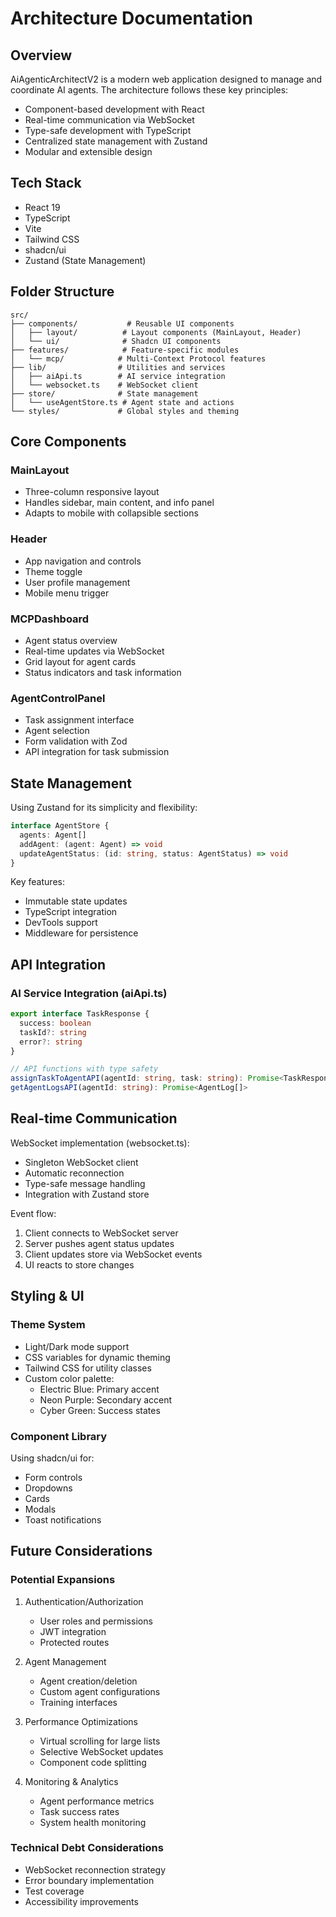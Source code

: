 # Architecture Documentation

## Overview

AiAgenticArchitectV2 is a modern web application designed to manage and coordinate AI agents. The architecture follows these key principles:
- Component-based development with React
- Real-time communication via WebSocket
- Type-safe development with TypeScript
- Centralized state management with Zustand
- Modular and extensible design

## Tech Stack
- React 19
- TypeScript
- Vite
- Tailwind CSS
- shadcn/ui
- Zustand (State Management)

## Folder Structure

```
src/
├── components/           # Reusable UI components
│   ├── layout/          # Layout components (MainLayout, Header)
│   └── ui/              # Shadcn UI components
├── features/            # Feature-specific modules
│   └── mcp/            # Multi-Context Protocol features
├── lib/                # Utilities and services
│   ├── aiApi.ts        # AI service integration
│   └── websocket.ts    # WebSocket client
├── store/              # State management
│   └── useAgentStore.ts # Agent state and actions
└── styles/             # Global styles and theming
```

## Core Components

### MainLayout
- Three-column responsive layout
- Handles sidebar, main content, and info panel
- Adapts to mobile with collapsible sections

### Header
- App navigation and controls
- Theme toggle
- User profile management
- Mobile menu trigger

### MCPDashboard
- Agent status overview
- Real-time updates via WebSocket
- Grid layout for agent cards
- Status indicators and task information

### AgentControlPanel
- Task assignment interface
- Agent selection
- Form validation with Zod
- API integration for task submission

## State Management

Using Zustand for its simplicity and flexibility:

```typescript
interface AgentStore {
  agents: Agent[]
  addAgent: (agent: Agent) => void
  updateAgentStatus: (id: string, status: AgentStatus) => void
}
```

Key features:
- Immutable state updates
- TypeScript integration
- DevTools support
- Middleware for persistence

## API Integration

### AI Service Integration (aiApi.ts)
```typescript
export interface TaskResponse {
  success: boolean
  taskId?: string
  error?: string
}

// API functions with type safety
assignTaskToAgentAPI(agentId: string, task: string): Promise<TaskResponse>
getAgentLogsAPI(agentId: string): Promise<AgentLog[]>
```

## Real-time Communication

WebSocket implementation (websocket.ts):
- Singleton WebSocket client
- Automatic reconnection
- Type-safe message handling
- Integration with Zustand store

Event flow:
1. Client connects to WebSocket server
2. Server pushes agent status updates
3. Client updates store via WebSocket events
4. UI reacts to store changes

## Styling & UI

### Theme System
- Light/Dark mode support
- CSS variables for dynamic theming
- Tailwind CSS for utility classes
- Custom color palette:
  - Electric Blue: Primary accent
  - Neon Purple: Secondary accent
  - Cyber Green: Success states

### Component Library
Using shadcn/ui for:
- Form controls
- Dropdowns
- Cards
- Modals
- Toast notifications

## Future Considerations

### Potential Expansions
1. Authentication/Authorization
   - User roles and permissions
   - JWT integration
   - Protected routes

2. Agent Management
   - Agent creation/deletion
   - Custom agent configurations
   - Training interfaces

3. Performance Optimizations
   - Virtual scrolling for large lists
   - Selective WebSocket updates
   - Component code splitting

4. Monitoring & Analytics
   - Agent performance metrics
   - Task success rates
   - System health monitoring

### Technical Debt Considerations
- WebSocket reconnection strategy
- Error boundary implementation
- Test coverage
- Accessibility improvements
